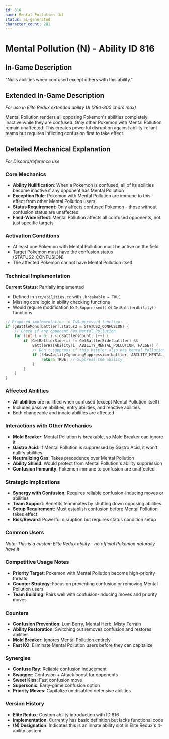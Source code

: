 ```yaml
---
id: 816
name: Mental Pollution (N)
status: ai-generated
character_count: 281
---
```


# Mental Pollution (N) - Ability ID 816

## In-Game Description
"Nulls abilities when confused except others with this ability."

## Extended In-Game Description
*For use in Elite Redux extended ability UI (280-300 chars max)*

Mental Pollution renders all opposing Pokemon's abilities completely inactive while they are confused. Only other Pokemon with Mental Pollution remain unaffected. This creates powerful disruption against ability-reliant teams but requires inflicting confusion first to take effect.

## Detailed Mechanical Explanation
*For Discord/reference use*

### Core Mechanics
- **Ability Nullification**: When a Pokemon is confused, all of its abilities become inactive if any opponent has Mental Pollution
- **Exception Rule**: Pokemon with Mental Pollution are immune to this effect from other Mental Pollution users
- **Status Requirement**: Only affects confused Pokemon - those without confusion status are unaffected
- **Field-Wide Effect**: Mental Pollution affects all confused opponents, not just specific targets

### Activation Conditions
- At least one Pokemon with Mental Pollution must be active on the field
- Target Pokemon must have the confusion status (STATUS2_CONFUSION)
- The affected Pokemon cannot have Mental Pollution itself

### Technical Implementation
**Current Status**: Partially implemented
- Defined in `src/abilities.cc` with `.breakable = TRUE`
- Missing core logic in ability checking functions
- Would require modification to `IsSuppressed()` or `GetBattlerAbility()` functions

```c
// Proposed implementation in IsSuppressed function:
if (gBattleMons[battler].status2 & STATUS2_CONFUSION) {
    // Check if any opponent has Mental Pollution
    for (int i = 0; i < gBattlersCount; i++) {
        if (GetBattlerSide(i) != GetBattlerSide(battler) && 
            BattlerHasAbility(i, ABILITY_MENTAL_POLLUTION, FALSE)) {
            // Don't suppress if this battler also has Mental Pollution
            if (!HasAbilityIgnoringSuppression(battler, ABILITY_MENTAL_POLLUTION)) {
                return TRUE; // Suppress the ability
            }
        }
    }
}
```

### Affected Abilities
- **All abilities** are nullified when confused (except Mental Pollution itself)
- Includes passive abilities, entry abilities, and reactive abilities
- Both changeable and innate abilities are affected

### Interactions with Other Mechanics
- **Mold Breaker**: Mental Pollution is breakable, so Mold Breaker can ignore it
- **Gastro Acid**: If Mental Pollution is suppressed by Gastro Acid, it won't nullify abilities
- **Neutralizing Gas**: Takes precedence over Mental Pollution
- **Ability Shield**: Would protect from Mental Pollution's ability suppression
- **Confusion Immunity**: Pokemon immune to confusion are unaffected

### Strategic Implications
- **Synergy with Confusion**: Requires reliable confusion-inducing moves or abilities
- **Team Support**: Benefits teammates by shutting down opposing abilities
- **Setup Requirement**: Must establish confusion before Mental Pollution takes effect
- **Risk/Reward**: Powerful disruption but requires status condition setup

### Common Users
*Note: This is a custom Elite Redux ability - no official Pokemon naturally have it*

### Competitive Usage Notes
- **Priority Target**: Pokemon with Mental Pollution become high-priority threats
- **Counter Strategy**: Focus on preventing confusion or removing Mental Pollution users
- **Team Building**: Pairs well with confusion-inducing moves and priority moves

### Counters
- **Confusion Prevention**: Lum Berry, Mental Herb, Misty Terrain
- **Ability Restoration**: Switching out removes confusion and restores abilities  
- **Mold Breaker**: Ignores Mental Pollution entirely
- **Fast KO**: Eliminate Mental Pollution users before they can capitalize

### Synergies
- **Confuse Ray**: Reliable confusion inducement
- **Swagger**: Confusion + Attack boost for opponents
- **Sweet Kiss**: Fast confusion move
- **Supersonic**: Early-game confusion option
- **Priority Moves**: Capitalize on disabled defensive abilities

### Version History
- **Elite Redux**: Custom ability introduction with ID 816
- **Implementation**: Currently has basic definition but lacks functional code
- **(N) Designation**: Indicates this is an innate ability slot in Elite Redux's 4-ability system